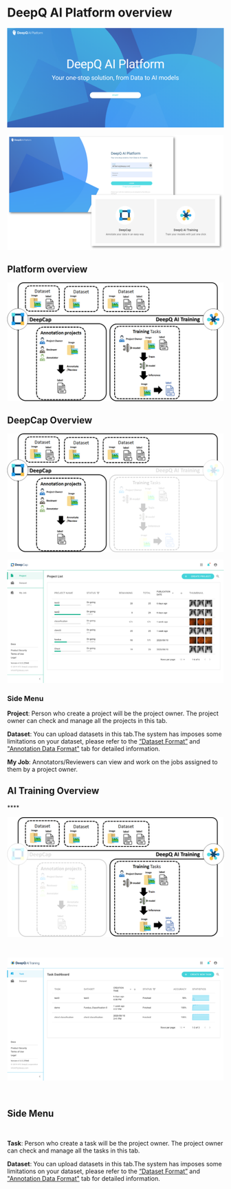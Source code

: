 # DeepQ AI Platform overview

![](../.gitbook/assets/image%20%28170%29.png)

![](../.gitbook/assets/image%20%28165%29.png)

## Platform overview

![](../.gitbook/assets/image%20%28139%29.png)

## DeepCap Overview

![](../.gitbook/assets/image%20%28143%29.png)

![](../.gitbook/assets/deepcap-overview%20%282%29%20%281%29.png)

### Side Menu

**Project**: Person who create a project will be the project owner. The project owner can check and manage all the projects in this tab.

**Dataset**: You can upload datasets in this tab.The system has imposes some limitations on your dataset, please refer to the [“Dataset Format”](https://app.gitbook.com/@deepq/s/aip/dataset/upload-dataset) and[ "Annotation Data Format"](https://app.gitbook.com/@deepq/s/aip/dataset/annotation-data-formats) tab for detailed information.

**My Job**: Annotators/Reviewers can view and work on the jobs assigned to them by a project owner.

## AI Training Overview

\*\*\*\*

![](../.gitbook/assets/image%20%28138%29.png)

  
​

![](../.gitbook/assets/ai-training-overview.png)

‌

## Side Menu <a id="side-menu"></a>

‌

**Task**: Person who create a task will be the project owner. The project owner can check and manage all the tasks in this tab.‌

**Dataset**: You can upload datasets in this tab.The system has imposes some limitations on your dataset, please refer to the [“Dataset Format”](https://app.gitbook.com/@deepq/s/aip/dataset/upload-dataset) and ["Annotation Data Format"](https://app.gitbook.com/@deepq/s/aip/dataset/annotation-data-formats) tab for detailed information.

### 

